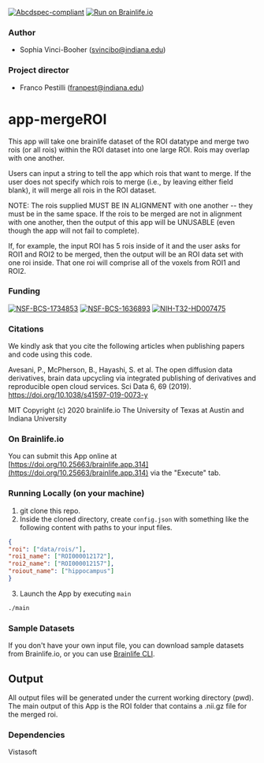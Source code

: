 [![Abcdspec-compliant](https://img.shields.io/badge/ABCD_Spec-v1.1-green.svg)](https://github.com/brain-life/abcd-spec)
[![Run on Brainlife.io](https://img.shields.io/badge/Brainlife-bl.app.314-blue.svg)](https://doi.org/10.25663/brainlife.app.314)

### Author
- Sophia Vinci-Booher (svincibo@indiana.edu)

### Project director
- Franco Pestilli (franpest@indiana.edu)

# app-mergeROI

This app will take one brainlife dataset of the ROI datatype and merge two rois (or all rois) within the ROI dataset into one large ROI. Rois may overlap with one another.

Users can input a string to tell the app which rois that want to merge. If the user does not specify which rois to merge (i.e., by leaving either field blank), it will merge all rois in the ROI dataset.

NOTE: The rois supplied MUST BE IN ALIGNMENT with one another -- they must be in the same space. If the rois to be merged are not in alignment with one another, then the output of this app will be UNUSABLE (even though the app will not fail to complete).

If, for example, the input ROI has 5 rois inside of it and the user asks for ROI1 and ROI2 to be merged, then the output will be an ROI data set with one roi inside. That one roi will comprise all of the voxels from ROI1 and ROI2.

### Funding 
[![NSF-BCS-1734853](https://img.shields.io/badge/NSF_BCS-1734853-blue.svg)](https://nsf.gov/awardsearch/showAward?AWD_ID=1734853)
[![NSF-BCS-1636893](https://img.shields.io/badge/NSF_BCS-1636893-blue.svg)](https://nsf.gov/awardsearch/showAward?AWD_ID=1636893)
[![NIH-T32-HD007475](https://img.shields.io/badge/NIH_T32-HD007475-blue.svg)](https://www.nichd.nih.gov/grants-contracts/training-careers/extramural/institutional)

### Citations

We kindly ask that you cite the following articles when publishing papers and code using this code.

Avesani, P., McPherson, B., Hayashi, S. et al. The open diffusion data derivatives, brain data upcycling via integrated publishing of derivatives and reproducible open cloud services. Sci Data 6, 69 (2019). https://doi.org/10.1038/s41597-019-0073-y

MIT Copyright (c) 2020 brainlife.io The University of Texas at Austin and Indiana University

### On Brainlife.io

You can submit this App online at [https://doi.org/10.25663/brainlife.app.314](https://doi.org/10.25663/brainlife.app.314) via the "Execute" tab.

### Running Locally (on your machine)

1. git clone this repo.
2. Inside the cloned directory, create `config.json` with something like the following content with paths to your input files.

```json
{
"roi": ["data/rois/"],
"roi1_name": ["ROI000012172"],
"roi2_name": ["ROI000012157"],
"roiout_name": ["hippocampus"]
}
```

3. Launch the App by executing `main`

```bash
./main
```

### Sample Datasets

If you don't have your own input file, you can download sample datasets from Brainlife.io, or you can use [Brainlife CLI](https://github.com/brain-life/cli).


## Output

All output files will be generated under the current working directory (pwd). The main output of this App is the ROI folder that contains a .nii.gz file for the merged roi. 

### Dependencies

Vistasoft
